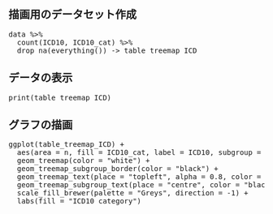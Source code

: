 ## 描画用のデータセット作成

<pre class="file" data-target="clipboard">
data %>%
  count(ICD10, ICD10_cat) %>%
  drop_na(everything()) -> table_treemap_ICD
</pre>

## データの表示

<pre class="file" data-target="clipboard">
print(table_treemap_ICD)
</pre>

## グラフの描画

<pre class="file" data-target="clipboard">
ggplot(table_treemap_ICD) +
  aes(area = n, fill = ICD10_cat, label = ICD10, subgroup = ICD10_cat) +
  geom_treemap(color = "white") +
  geom_treemap_subgroup_border(color = "black") +
  geom_treemap_text(place = "topleft", alpha = 0.8, color = "black") +
  geom_treemap_subgroup_text(place = "centre", color = "black", fontface = "italic") +
  scale_fill_brewer(palette = "Greys", direction = -1) +
  labs(fill = "ICD10 category")
</pre>
